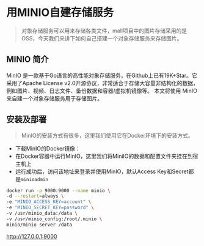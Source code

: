 # 用MINIO自建存储服务

> 对象存储服务可以用来存储各类文件，mall项目中的图片存储采用的是OSS，今天我们来讲下如何自己搭建一个对象存储服务来存储图片。

## MINIO 简介

MinIO 是一款基于Go语言的高性能对象存储服务，在Github上已有19K+Star。它采用了Apache License v2.0开源协议，非常适合于存储大容量非结构化的数据，例如图片、视频、日志文件、备份数据和容器/虚拟机镜像等。 本文将使用 MinIO 来自建一个对象存储服务用于存储图片。

## 安装及部署

> MinIO的安装方式有很多，这里我们使用它在Docker环境下的安装方式。

* 下载MinIO的Docker镜像：
* 在Docker容器中运行MinIO，这里我们将MiniIO的数据和配置文件夹挂在到宿主机上
* 运行成功后，访问该地址来登录并使用MinIO，默认Access Key和Secret都是`minioadmin`
```bash
docker run -p 9000:9000 --name minio \
-d --restart=always \
-e "MINIO_ACCESS_KEY=account" \
-e "MINIO_SECRET_KEY=password" \
-v /usr/minio_data:/data \
-v /usr/minio_config:/root/.minio \
minio/minio server /data
```
http://127.0.0.1:9000